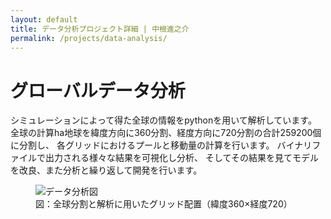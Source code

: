 ```yaml
---
layout: default
title: データ分析プロジェクト詳細 | 中根進之介
permalink: /projects/data-analysis/
---
```


# グローバルデータ分析

シミュレーションによって得た全球の情報をpythonを用いて解析しています。
全球の計算ha地球を緯度方向に360分割、経度方向に720分割の合計259200個に分割し、
各グリッドにおけるプールと移動量の計算を行います。
バイナリファイルで出力される様々な結果を可視化し分析、
そしてその結果を見てモデルを改良、また分析と繰り返して開発を行います。


<figure class="figure">
  <img class="img-fluid" src="{{ '/images/gppmap.png' | relative_url }}" alt="データ分析図">
  <figcaption class="figure-caption">図：全球分割と解析に用いたグリッド配置（緯度360×経度720）</figcaption>
</figure>
